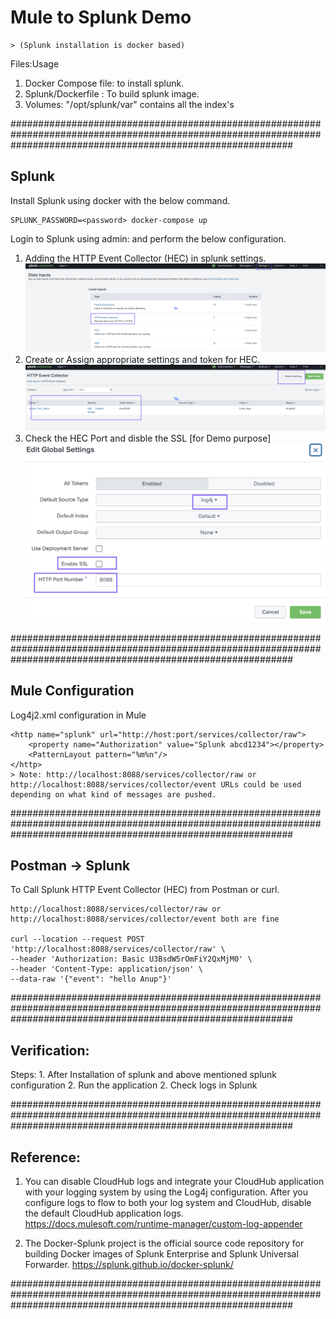 # Mule to Splunk Demo 
    > (Splunk installation is docker based)

Files:Usage
1. Docker Compose file: to install splunk. 
2. Splunk/Dockerfile : To build splunk image. 
3. Volumes: "/opt/splunk/var" contains all the index's

###################################################################################################################################################################

## Splunk
Install Splunk using docker with the below command. 

    SPLUNK_PASSWORD=<password> docker-compose up

Login to Splunk using admin:<password> and perform the below configuration.
1. Adding the HTTP Event Collector (HEC) in splunk settings.
 ![Splunk-settings](Images/Add_HEC.png)
2. Create or Assign appropriate settings and token for HEC.
 ![HEC-settings](Images/Add_HEC_DETAILS.png)
3. Check the HEC Port and disble the SSL [for Demo purpose]
 ![Global-settings](Images/Add_GLOBAL_SETTINGS.png)

###################################################################################################################################################################

## Mule Configuration
Log4j2.xml configuration in Mule

    <http name="splunk" url="http://host:port/services/collector/raw">
        <property name="Authorization" value="Splunk abcd1234"></property>
        <PatternLayout pattern="%m%n"/>
    </http>
    > Note: http://localhost:8088/services/collector/raw or http://localhost:8088/services/collector/event URLs could be used depending on what kind of messages are pushed.

###################################################################################################################################################################

## Postman -> Splunk
To Call Splunk HTTP Event Collector (HEC) from Postman or curl.

    http://localhost:8088/services/collector/raw or http://localhost:8088/services/collector/event both are fine

    curl --location --request POST 'http://localhost:8088/services/collector/raw' \
    --header 'Authorization: Basic U3BsdW5rOmFiY2QxMjM0' \
    --header 'Content-Type: application/json' \
    --data-raw '{"event": "hello Anup"}'
    
###################################################################################################################################################################

## Verification:
Steps:
    1. After Installation of splunk and above mentioned splunk configuration
    2. Run the application
    2. Check logs in Splunk

###################################################################################################################################################################

## Reference: 
1. You can disable CloudHub logs and integrate your CloudHub application with your logging system by using the Log4j configuration. After you configure logs to flow to both your log system and CloudHub, disable the default CloudHub application logs.
    https://docs.mulesoft.com/runtime-manager/custom-log-appender

2. The Docker-Splunk project is the official source code repository for building Docker images of Splunk Enterprise and Splunk Universal Forwarder.
    https://splunk.github.io/docker-splunk/

###################################################################################################################################################################
